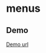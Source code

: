 # menus
## Demo
[Demo url](http://htmlpreview.github.io/?https://github.com/kouyjes/menus/blob/master/examples/index-svg.html)
